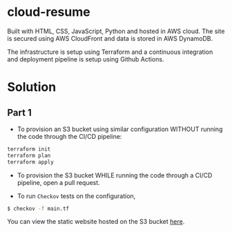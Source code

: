 # cloud-resume
Built with HTML, CSS, JavaScript, Python and hosted in AWS cloud. The site is secured using AWS CloudFront and data is stored in AWS DynamoDB. 

The infrastructure is setup using Terraform and a continuous integration and deployment pipeline is setup using Github Actions.

# Solution
## Part 1
- To provision an S3 bucket using similar configuration WITHOUT running the code through the CI/CD pipeline:
```bash
terraform init
terraform plan
terraform apply
```

- To provision the S3 bucket WHILE running the code through a CI/CD pipeline, open a pull request.

- To run ```Checkov``` tests on the configuration, 
```bash
$ checkov -f main.tf
```

You can view the static website hosted on the S3 bucket [here]().
